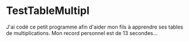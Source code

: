 # TestTableMultipl
J'ai codé ce petit programme afin d'aider mon fils à apprendre ses tables de multiplications.
Mon record personnel est de 13 secondes... 
